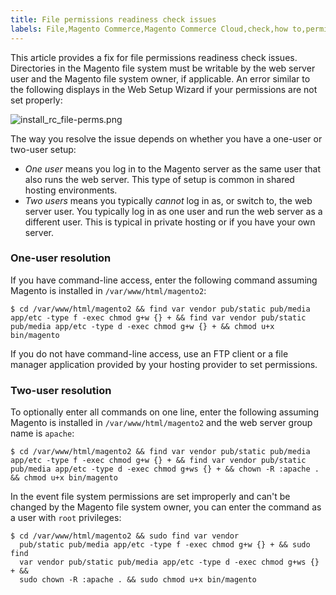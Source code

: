 ```yaml
---
title: File permissions readiness check issues
labels: File,Magento Commerce,Magento Commerce Cloud,check,how to,permissions,readiness,web setup wizard
---
```


This article provides a fix for file permissions readiness check issues. Directories in the Magento file system must be writable by the web server user and the Magento file system owner, if applicable. An error similar to the following displays in the Web Setup Wizard if your permissions are not set properly:

![install_rc_file-perms.png](https://support.magento.com/hc/article_attachments/360039636431/install_rc_file-perms.png)

The way you resolve the issue depends on whether you have a one-user or two-user setup:

* _One user_ means you log in to the Magento server as the same user that also runs the web server. This type of setup is common in shared hosting environments.
* _Two users_ means you typically _cannot_ log in as, or switch to, the web server user. You typically log in as one user and run the web server as a different user. This is typical in private hosting or if you have your own server.

### One-user resolution

If you have command-line access, enter the following command assuming Magento is installed in `` /var/www/html/magento2 ``:

<pre><code class="language-bash">$ cd /var/www/html/magento2 &amp;&amp; find var vendor pub/static pub/media app/etc -type f -exec chmod g+w {} + &amp;&amp; find var vendor pub/static pub/media app/etc -type d -exec chmod g+w {} + &amp;&amp; chmod u+x bin/magento</code></pre>

If you do not have command-line access, use an FTP client or a file manager application provided by your hosting provider to set permissions.

### Two-user resolution

To optionally enter all commands on one line, enter the following assuming Magento is installed in `` /var/www/html/magento2 `` and the web server group name is `` apache ``:

<pre><code class="language-bash">$ cd /var/www/html/magento2 &amp;&amp; find var vendor pub/static pub/media app/etc -type f -exec chmod g+w {} + &amp;&amp; find var vendor pub/static pub/media app/etc -type d -exec chmod g+ws {} + &amp;&amp; chown -R :apache . &amp;&amp; chmod u+x bin/magento</code></pre>

In the event file system permissions are set improperly and can't be changed by the Magento file system owner, you can enter the command as a user with `` root `` privileges:

<pre><code class="language-bash">$ cd /var/www/html/magento2 &amp;&amp; sudo find var vendor
  pub/static pub/media app/etc -type f -exec chmod g+w {} + &amp;&amp; sudo find
  var vendor pub/static pub/media app/etc -type d -exec chmod g+ws {} + &amp;&amp;
  sudo chown -R :apache . &amp;&amp; sudo chmod u+x bin/magento</code></pre>